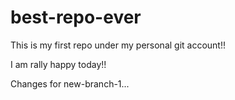 # best-repo-ever

This is my first repo under my personal git account!!

I am rally happy today!!

Changes for new-branch-1...
